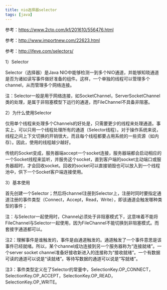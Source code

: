 ```yaml
---
title: nio选择器selector
tags: [java]
---
```


参考：https://www.2cto.com/kf/201610/556476.html

参考：http://www.importnew.com/22623.html

参考：http://ifeve.com/selectors/

1）Selector

Selector（选择器）是Java NIO中能够检测一到多个NIO通道，并能够知晓通道是否为诸如读写事件做好准备的组件。这样，一个单独的线程可以管理多个channel，从而管理多个网络连接。

注：Selector一般是用于网络连接，如SocketChannel，ServerSocketChannel类的处理，是属于非阻塞模型下运行的通道，而FileChannel不具备非阻塞。

2）为什么使用Selector

仅用单个线程来处理多个Channels的好处是，只需要更少的线程来处理通道。事实上，可以只用一个线程处理所有的通道（Selector线程）。对于操作系统来说，线程之间上下文切换的开销很大，而且每个线程都要占用系统的一些资源（如内存）。因此，使用的线程越少越好。

传统的Socket变成，服务器端accept一个socket连接，服务器端都会启动相应的一个Socket线程来监听，并服务这个socket，直到客户端的socket主动端口或服务器超时，才会回收socket。回收的socket可以直接销毁也可以放入到一个线程池中，供下一个Socket客户端连接使用。

3）基本使用

首先创建一个Selector；然后将channel注册到Selector上，注册时同时要指定通道注册的事件类型（Connect，Accept，Read，Write），即该通道会触发哪种类型的事件；

注：与Selector一起使用时，Channel必须处于非阻塞模式下，这意味着不能将FileChannel与Selector一起使用，因为FileChannel不能切换到非阻塞模式。而套接字通道都可以。

注2：理解事件是谁触发的，事件是由通道触发的。通道触发了一个事件意思是该事件已经就绪。所以，某个channel成功连接到另一个服务器称为“连接就绪”。一个server socket channel准备好接收新进入的连接称为“接收就绪”。一个有数据可读的通道可以说是“读就绪”。等待写数据的通道可以说是“写就绪”。

注3：事件类型定义在了Selector的常量中，SelectionKey.OP_CONNECT，SelectionKey.OP_ACCEPT，SelectionKey.OP_READ，SelectionKey.OP_WRITE。